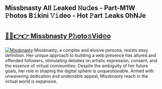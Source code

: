 ## Missbnasty All 𝙻eaked 𝙽u𝚍es - Part-M1W 𝙿hotos B𝚒kini 𝚅𝚒deo - Hot 𝙿art 𝙻eaks 0hNJe

# <h2><a href="http://ld0puz.urlbe.top/?page=Missbnasty">🔗🔗👉👉 Missbnasty P𝚑oto𝚜Vid𝚎o</a></h2>

[![Missbnasty](https://i.imgur.com/eBuTRDB.gif)](http://ld0puz.urlbe.top/?page=Missbnasty)
Missbnasty, a complex and elusive persona, resists easy definition. Her unique approach to building a web presence has allured and offended followers, stimulating debates on artistic expression, consent, and the essence of virtual communities. Despite the ambiguity of her future goals, her role in shaping the digital sphere is unquestionable. Armed with unwavering dedication and undeniable appeal, Missbnasty reach in the virtual world is expansive.
